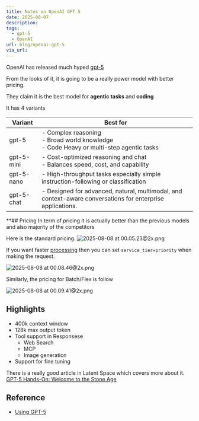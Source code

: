 ```yaml
---
title: Notes on OpenAI GPT 5
date: 2025-08-07
description: 
tags:
  - gpt-5
  - OpenAI
url: blog/openai-gpt-5
via_url:
---
```

OpenAI has released much hyped [gpt-5](https://openai.com/index/introducing-gpt-5-for-developers/)

From the looks of it, it is going to be a really power model with better pricing.

They claim it is the best model for **agentic tasks** and **coding**

It has 4 variants

| Variant    | Best for                                                                                                   |
| ---------- | ---------------------------------------------------------------------------------------------------------- |
| gpt-5      | - Complex reasoning<br>- Broad world knowledge <br>- Code Heavy or multi-step agentic tasks                |
| gpt-5-mini | - Cost-optimized reasoning and chat<br>- Balances speed, cost, and capability                              |
| gpt-5-nano | - High-throughput tasks especially simple instruction-following or classification                          |
| gpt-5-chat | - Designed for advanced, natural, multimodal, and context-aware conversations for enterprise applications. |

**## Pricing
In term of pricing it is actually better than the previous models and also majority of the competitors

Here is the standard pricing.
![2025-08-08 at 00.05.23@2x.png](/images/2025-08-08-at-00.05.23-at-2x.png)

If you want faster [processing](https://platform.openai.com/docs/guides/priority-processing) then you can set `service_tier=priority` when making the request.

![2025-08-08 at 00.08.46@2x.png](/images/2025-08-08-at-00.08.46-at-2x.png)

Similarly, the pricing for Batch/Flex is follow

![2025-08-08 at 00.09.41@2x.png](/images/2025-08-08-at-00.09.41-at-2x.png)

## Highlights
- 400k context window
- 128k max output token
- Tool support in Responsese
	- Web Search
	- MCP
	- Image generation
- Support for fine tuning


There is a really good article in Latent Space which covers more about it.
[GPT-5 Hands-On: Welcome to the Stone Age](https://www.latent.space/p/gpt-5-review)

## Reference
- [Using GPT-5](https://platform.openai.com/docs/guides/latest-model)